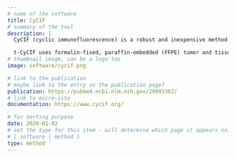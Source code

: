 ```yaml
---
# name of the software
title: CyCIF
# summary of the tool
description: |
  CyCIF (cyclic immunofluorescence) is a robust and inexpensive method for highly multiplexed immunofluorescence imaging using standard instruments and reagents. The concept of repeatedly staining and imaging slides has been around for many years and most commonly involves antibody stripping using denaturants. [Gerdes et al (2013)](https://www.ncbi.nlm.nih.gov/pmc/articles/PMC3718135/) described an approach in which fluorophores are chemically inactivated after each of several rounds of immunofluorescence. The [t-CyCIF (Tissue-based cyclic immunofluorescence) method](https://www.cycif.org/methods) by Lin et al (2018) builds on this and related approaches.

  t-CyCIF uses formalin-fixed, paraffin-embedded (FFPE) tumor and tissue specimens mounted on glass slides. These are the most widely used specimens for histopathological diagnosis of cancer and other diseases. t-CyCIF generates multiplexed images of FFPE samples using an iterative process (a cycle) in which conventional low-plex fluorescence images are repeatedly collected from the same sample and then assembled into a high dimensional representation. Several variants are possible using direct and indirect immunofluorescence.
# thumbnail image, can be a logo too
image: software/cycif.png

# link to the publication
# maybe link to the entry on the publication page?
publication: https://pubmed.ncbi.nlm.nih.gov/29993362/
# link to micro-site
documentation: https://www.cycif.org/

# for sorting purpose
date: 2020-01-02
# set the type for this item - will determine which page it appears on:
# [ software | method ]
type: method
---
```

